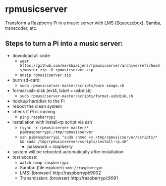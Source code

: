 # rpmusicserver
Transform a Raspberry Pi in a music server with LMS (Squeezebox), Samba, transcoder, etc.

## Steps to turn a Pi into a music server:
* download all code 
  * `wget https://github.com/markbaaijens/rpmusicserver/archive/refs/heads/master.zip -O rpmusicserver.zip`
  * `unzip rpmusicserver.zip`
* burn sd-card:
  * `sudo rpmusicserver-master/scripts/burn-image.sh`
* format usb-disk (ext4, label = usbdisk)
  * `sudo rpmusicserver-master/scripts/format-usbdisk.sh`
* hookup harddisk to the Pi
* reboot the clean system
* check if Pi is running
  * `ping raspberrypi`
* installation with install-rp script via ssh
  * `rsync -r rpmusicserver-master/* pi@raspberrypi:/tmp/rpmusicserver`
  * `ssh pi@raspberrypi "sudo chmod +x /tmp/rpmusicserver/scripts/* && sudo /tmp/rpmusicserver/scripts/install-rp.sh"`
	* password = raspberry
* system will be rebooted automatically after installation
* test access:
  * `watch nmap raspberrypi`
  * Samba: (file explorer) `smb://raspberrypi`
  * LMS: (browser) http://raspberrypi:9002
  * Transmission: (browser) http://raspberrypi:9091
